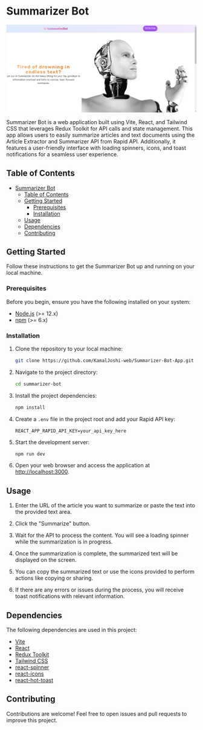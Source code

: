 # Summarizer Bot

![Summarizer Bot Logo](screenshot.png)

Summarizer Bot is a web application built using Vite, React, and Tailwind CSS that leverages Redux Toolkit for API calls and state management. This app allows users to easily summarize articles and text documents using the Article Extractor and Summarizer API from Rapid API. Additionally, it features a user-friendly interface with loading spinners, icons, and toast notifications for a seamless user experience.

## Table of Contents

- [Summarizer Bot](#summarizer-bot)
  - [Table of Contents](#table-of-contents)
  - [Getting Started](#getting-started)
    - [Prerequisites](#prerequisites)
    - [Installation](#installation)
  - [Usage](#usage)
  - [Dependencies](#dependencies)
  - [Contributing](#contributing)

## Getting Started

Follow these instructions to get the Summarizer Bot up and running on your local machine.

### Prerequisites

Before you begin, ensure you have the following installed on your system:

- [Node.js](https://nodejs.org/) (>= 12.x)
- [npm](https://www.npmjs.com/) (>= 6.x)

### Installation

1. Clone the repository to your local machine:

   ```bash
   git clone https://github.com/KamalJoshi-web/Summarizer-Bot-App.git
   ```

2. Navigate to the project directory:

   ```bash
   cd summarizer-bot
   ```

3. Install the project dependencies:

   ```bash
   npm install
   ```

4. Create a `.env` file in the project root and add your Rapid API key:

   ```
   REACT_APP_RAPID_API_KEY=your_api_key_here
   ```

5. Start the development server:

   ```bash
   npm run dev
   ```

6. Open your web browser and access the application at [http://localhost:3000](http://localhost:3000).

## Usage

1. Enter the URL of the article you want to summarize or paste the text into the provided text area.

2. Click the "Summarize" button.

3. Wait for the API to process the content. You will see a loading spinner while the summarization is in progress.

4. Once the summarization is complete, the summarized text will be displayed on the screen.

5. You can copy the summarized text or use the icons provided to perform actions like copying or sharing.

6. If there are any errors or issues during the process, you will receive toast notifications with relevant information.

## Dependencies

The following dependencies are used in this project:

- [Vite](https://vitejs.dev/)
- [React](https://reactjs.org/)
- [Redux Toolkit](https://redux-toolkit.js.org/)
- [Tailwind CSS](https://tailwindcss.com/)
- [react-spinner](https://www.npmjs.com/package/react-spinner)
- [react-icons](https://react-icons.github.io/react-icons/)
- [react-hot-toast](https://www.npmjs.com/package/react-hot-toast)

## Contributing

Contributions are welcome! Feel free to open issues and pull requests to improve this project.
